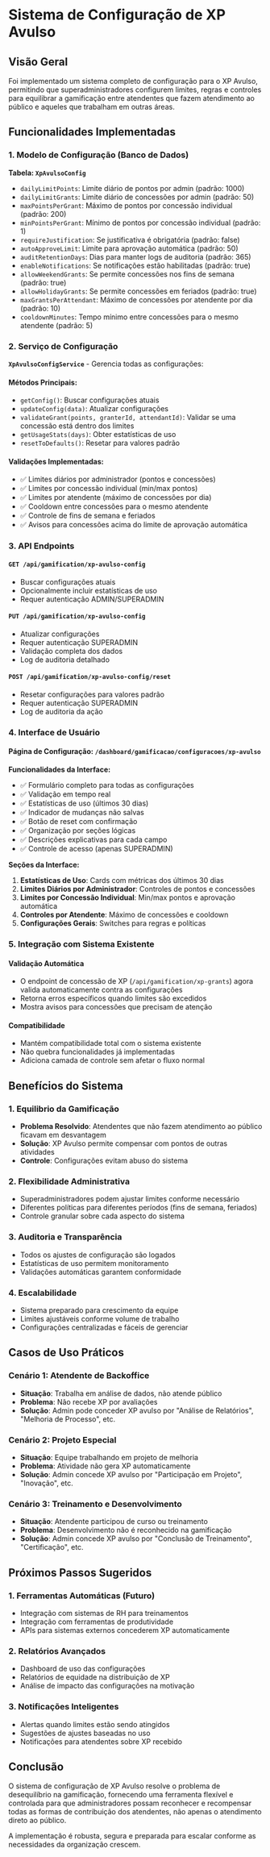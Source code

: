 # Sistema de Configuração de XP Avulso

## Visão Geral

Foi implementado um sistema completo de configuração para o XP Avulso, permitindo que superadministradores configurem limites, regras e controles para equilibrar a gamificação entre atendentes que fazem atendimento ao público e aqueles que trabalham em outras áreas.

## Funcionalidades Implementadas

### 1. Modelo de Configuração (Banco de Dados)

**Tabela: `XpAvulsoConfig`**
- `dailyLimitPoints`: Limite diário de pontos por admin (padrão: 1000)
- `dailyLimitGrants`: Limite diário de concessões por admin (padrão: 50)
- `maxPointsPerGrant`: Máximo de pontos por concessão individual (padrão: 200)
- `minPointsPerGrant`: Mínimo de pontos por concessão individual (padrão: 1)
- `requireJustification`: Se justificativa é obrigatória (padrão: false)
- `autoApproveLimit`: Limite para aprovação automática (padrão: 50)
- `auditRetentionDays`: Dias para manter logs de auditoria (padrão: 365)
- `enableNotifications`: Se notificações estão habilitadas (padrão: true)
- `allowWeekendGrants`: Se permite concessões nos fins de semana (padrão: true)
- `allowHolidayGrants`: Se permite concessões em feriados (padrão: true)
- `maxGrantsPerAttendant`: Máximo de concessões por atendente por dia (padrão: 10)
- `cooldownMinutes`: Tempo mínimo entre concessões para o mesmo atendente (padrão: 5)

### 2. Serviço de Configuração

**`XpAvulsoConfigService`** - Gerencia todas as configurações:

#### Métodos Principais:
- `getConfig()`: Buscar configurações atuais
- `updateConfig(data)`: Atualizar configurações
- `validateGrant(points, granterId, attendantId)`: Validar se uma concessão está dentro dos limites
- `getUsageStats(days)`: Obter estatísticas de uso
- `resetToDefaults()`: Resetar para valores padrão

#### Validações Implementadas:
- ✅ Limites diários por administrador (pontos e concessões)
- ✅ Limites por concessão individual (min/max pontos)
- ✅ Limites por atendente (máximo de concessões por dia)
- ✅ Cooldown entre concessões para o mesmo atendente
- ✅ Controle de fins de semana e feriados
- ✅ Avisos para concessões acima do limite de aprovação automática

### 3. API Endpoints

#### `GET /api/gamification/xp-avulso-config`
- Buscar configurações atuais
- Opcionalmente incluir estatísticas de uso
- Requer autenticação ADMIN/SUPERADMIN

#### `PUT /api/gamification/xp-avulso-config`
- Atualizar configurações
- Requer autenticação SUPERADMIN
- Validação completa dos dados
- Log de auditoria detalhado

#### `POST /api/gamification/xp-avulso-config/reset`
- Resetar configurações para valores padrão
- Requer autenticação SUPERADMIN
- Log de auditoria da ação

### 4. Interface de Usuário

#### Página de Configuração: `/dashboard/gamificacao/configuracoes/xp-avulso`

**Funcionalidades da Interface:**
- ✅ Formulário completo para todas as configurações
- ✅ Validação em tempo real
- ✅ Estatísticas de uso (últimos 30 dias)
- ✅ Indicador de mudanças não salvas
- ✅ Botão de reset com confirmação
- ✅ Organização por seções lógicas
- ✅ Descrições explicativas para cada campo
- ✅ Controle de acesso (apenas SUPERADMIN)

**Seções da Interface:**
1. **Estatísticas de Uso**: Cards com métricas dos últimos 30 dias
2. **Limites Diários por Administrador**: Controles de pontos e concessões
3. **Limites por Concessão Individual**: Min/max pontos e aprovação automática
4. **Controles por Atendente**: Máximo de concessões e cooldown
5. **Configurações Gerais**: Switches para regras e políticas

### 5. Integração com Sistema Existente

#### Validação Automática
- O endpoint de concessão de XP (`/api/gamification/xp-grants`) agora valida automaticamente contra as configurações
- Retorna erros específicos quando limites são excedidos
- Mostra avisos para concessões que precisam de atenção

#### Compatibilidade
- Mantém compatibilidade total com o sistema existente
- Não quebra funcionalidades já implementadas
- Adiciona camada de controle sem afetar o fluxo normal

## Benefícios do Sistema

### 1. Equilibrio da Gamificação
- **Problema Resolvido**: Atendentes que não fazem atendimento ao público ficavam em desvantagem
- **Solução**: XP Avulso permite compensar com pontos de outras atividades
- **Controle**: Configurações evitam abuso do sistema

### 2. Flexibilidade Administrativa
- Superadministradores podem ajustar limites conforme necessário
- Diferentes políticas para diferentes períodos (fins de semana, feriados)
- Controle granular sobre cada aspecto do sistema

### 3. Auditoria e Transparência
- Todos os ajustes de configuração são logados
- Estatísticas de uso permitem monitoramento
- Validações automáticas garantem conformidade

### 4. Escalabilidade
- Sistema preparado para crescimento da equipe
- Limites ajustáveis conforme volume de trabalho
- Configurações centralizadas e fáceis de gerenciar

## Casos de Uso Práticos

### Cenário 1: Atendente de Backoffice
- **Situação**: Trabalha em análise de dados, não atende público
- **Problema**: Não recebe XP por avaliações
- **Solução**: Admin pode conceder XP avulso por "Análise de Relatórios", "Melhoria de Processo", etc.

### Cenário 2: Projeto Especial
- **Situação**: Equipe trabalhando em projeto de melhoria
- **Problema**: Atividade não gera XP automaticamente
- **Solução**: Admin concede XP avulso por "Participação em Projeto", "Inovação", etc.

### Cenário 3: Treinamento e Desenvolvimento
- **Situação**: Atendente participou de curso ou treinamento
- **Problema**: Desenvolvimento não é reconhecido na gamificação
- **Solução**: Admin concede XP avulso por "Conclusão de Treinamento", "Certificação", etc.

## Próximos Passos Sugeridos

### 1. Ferramentas Automáticas (Futuro)
- Integração com sistemas de RH para treinamentos
- Integração com ferramentas de produtividade
- APIs para sistemas externos concederem XP automaticamente

### 2. Relatórios Avançados
- Dashboard de uso das configurações
- Relatórios de equidade na distribuição de XP
- Análise de impacto das configurações na motivação

### 3. Notificações Inteligentes
- Alertas quando limites estão sendo atingidos
- Sugestões de ajustes baseadas no uso
- Notificações para atendentes sobre XP recebido

## Conclusão

O sistema de configuração de XP Avulso resolve o problema de desequilíbrio na gamificação, fornecendo uma ferramenta flexível e controlada para que administradores possam reconhecer e recompensar todas as formas de contribuição dos atendentes, não apenas o atendimento direto ao público.

A implementação é robusta, segura e preparada para escalar conforme as necessidades da organização crescem.